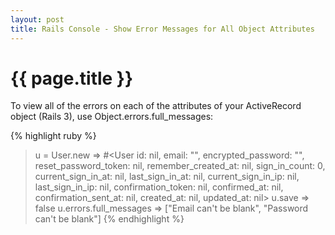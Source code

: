 ```yaml
---
layout: post
title: Rails Console - Show Error Messages for All Object Attributes
---
```

{{ page.title }}
================

To view all of the errors on each of the attributes of your ActiveRecord
object (Rails 3), use Object.errors.full_messages:

{% highlight ruby %}

 > u = User.new
 => #<User id: nil, email: "", encrypted_password: "", reset_password_token: nil, remember_created_at: nil, sign_in_count: 0, current_sign_in_at: nil, last_sign_in_at: nil, current_sign_in_ip: nil, last_sign_in_ip: nil, confirmation_token: nil, confirmed_at: nil, confirmation_sent_at: nil, created_at: nil, updated_at: nil> 
 > u.save
 => false 
 > u.errors.full_messages
 => ["Email can't be blank", "Password can't be blank"]
{% endhighlight %}
